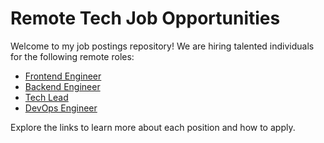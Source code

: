 # Remote Tech Job Opportunities

Welcome to my job postings repository! We are hiring talented individuals for the following remote roles:

- [Frontend Engineer](./Front-End%20Engineer/README.md)
- [Backend Engineer](./Back-end%20Engineer/README.md)
- [Tech Lead](./Tech%20Lead/README.md)
- [DevOps Engineer](./DevOps%20Engineer/README.md)

Explore the links to learn more about each position and how to apply.
